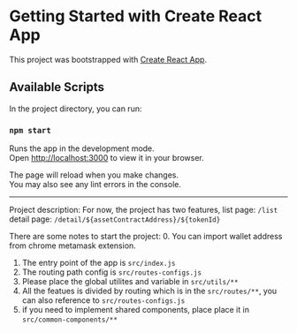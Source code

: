 # Getting Started with Create React App

This project was bootstrapped with [Create React App](https://github.com/facebook/create-react-app).

## Available Scripts

In the project directory, you can run:

### `npm start`

Runs the app in the development mode.\
Open [http://localhost:3000](http://localhost:3000) to view it in your browser.

The page will reload when you make changes.\
You may also see any lint errors in the console.

-------------------------------------------------------------------------------

Project description:
For now, the project has two features,
list page: `/list`
detail page: `/detail/${assetContractAddress}/${tokenId}`

There are some notes to start the project:
0. You can import wallet address from chrome metamask extension.
1. The entry point of the app is `src/index.js`
2. The routing path config is `src/routes-configs.js`
3. Please place the global utilites and variable in `src/utils/**`
4. All the featues is divided by routing which is in the `src/routes/**`, you can also reference to `src/routes-configs.js`
5. if you need to implement shared components, place place it in `src/common-components/**`

